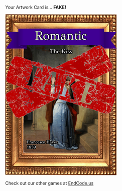 Your Artwork Card is... 
  **FAKE!**
 
 ![alt text](ArtworThe_Kiss_Fake[face,1].png?raw=true "Artwork Card")  
 
 
 
 
 
 Check out our other games at [EndCode.us](https://endcode.us/)